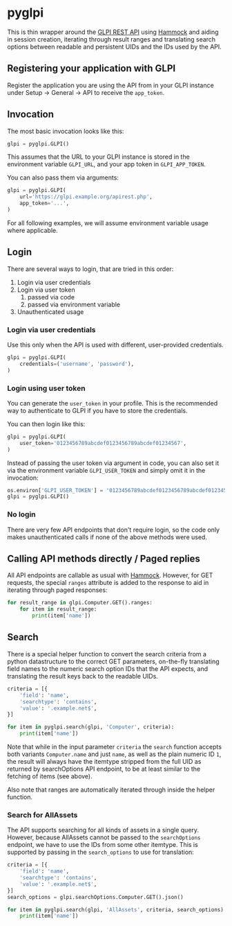 # pyglpi

This is thin wrapper around the [GLPI REST API] using [Hammock] and aiding in
session creation, iterating through result ranges and translating search options
between readable and persistent UIDs and the IDs used by the API.

[GLPI REST API]: https://github.com/glpi-project/glpi/blob/9.4/bugfixes/apirest.md
[Hammock]: https://github.com/kadirpekel/hammock

## Registering your application with GLPI

Register the application you are using the API from in your GLPI instance under
Setup → General → API to receive the `app_token`.

## Invocation

The most basic invocation looks like this:
```python
glpi = pyglpi.GLPI()
```
This assumes that the URL to your GLPI instance is stored in the environment
variable `GLPI_URL`, and your app token in `GLPI_APP_TOKEN`.

You can also pass them via arguments:
```python
glpi = pyglpi.GLPI(
    url='https://glpi.example.org/apirest.php',
    app_token='...',
)
```

For all following examples, we will assume environment variable usage where
applicable.

## Login

There are several ways to login, that are tried in this order:

1. Login via user credentials
2. Login via user token
    1. passed via code
    2. passed via environment variable
3. Unauthenticated usage

### Login via user credentials

Use this only when the API is used with different, user-provided credentials.

```python
glpi = pyglpi.GLPI(
    credentials=('username', 'password'),
)
```

### Login using user token

You can generate the `user_token` in your profile. This is the recommended way
to authenticate to GLPI if you have to store the credentials.

You can then login like this:
```python
glpi = pyglpi.GLPI(
    user_token='0123456789abcdef0123456789abcdef01234567',
)
```

Instead of passing the user token via argument in code, you can also set it via
the environment variable `GLPI_USER_TOKEN` and simply omit it in the invocation:
```python
os.environ['GLPI_USER_TOKEN'] = '0123456789abcdef0123456789abcdef01234567'
glpi = pyglpi.GLPI()
```

### No login

There are very few API endpoints that don't require login, so the code only
makes unauthenticated calls if none of the above methods were used.

## Calling API methods directly / Paged replies

All API endpoints are callable as usual with [Hammock]. However, for GET
requests, the special `ranges` attribute is added to the response to aid in
iterating through paged responses:

```python
for result_range in glpi.Computer.GET().ranges:
    for item in result_range:
        print(item['name'])
```

## Search

There is a special helper function to convert the search criteria from a python
datastructure to the correct GET parameters, on-the-fly translating field names
to the numeric search option IDs that the API expects, and translating the
result keys back to the readable UIDs.

```python
criteria = [{
    'field': 'name',
    'searchtype': 'contains',
    'value': '.example.net$',
}]

for item in pyglpi.search(glpi, 'Computer', criteria):
    print(item['name'])
```

Note that while in the input parameter `criteria` the `search` function accepts
both variants `Computer.name` and just `name`, as well as the plain numeric ID
`1`, the result will always have the itemtype stripped from the full UID as
returned by searchOptions API endpoint, to be at least similar to the fetching
of items (see above).

Also note that ranges are automatically iterated through inside the helper
function.

### Search for AllAssets

The API supports searching for all kinds of assets in a single query. However,
because AllAssets cannot be passed to the `searchOptions` endpoint, we have to
use the IDs from some other itemtype. This is supported by passing in the
`search_options` to use for translation:

```python
criteria = [{
    'field': 'name',
    'searchtype': 'contains',
    'value': '.example.net$',
}]
search_options = glpi.searchOptions.Computer.GET().json()

for item in pyglpi.search(glpi, 'AllAssets', criteria, search_options):
    print(item['name'])
```
